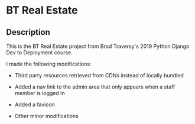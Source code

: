 # BT Real Estate

## Description

This is the BT Real Estate project from Brad Traversy's 2019 Python Django Dev to Deployment course.

I made the following modifications:

- Third party resources retrieved from CDNs instead of locally bundled

- Added a nav link to the admin area that only appears when a staff member is logged in

- Added a favicon

- Other minor modifications
